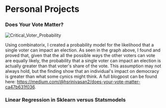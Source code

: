 # Personal Projects

### Does Your Vote Matter?

![Critical_Voter_Probability](https://hareesrinivasan.github.io/images/Critical_Voter_Probability.jpg)

Using combinatorix, I created a probability model for the likelihood that a single voter can impact an election. As seen in the graph above, I found and proved that, given that the all the possible ways the other voters can vote are equally likely, the probability that a single voter can impact an election is actually greater than that voter's share of the vote. This assumption may not always hold, but the finding show that an individual's impact on democracy is greater than what some cynics might think. A full blogpost can be found here: https://medium.com/@hsrinivasan2/does-your-vote-matter-ca47b631f036.

### Linear Regression in Sklearn versus Statsmodels

# 

